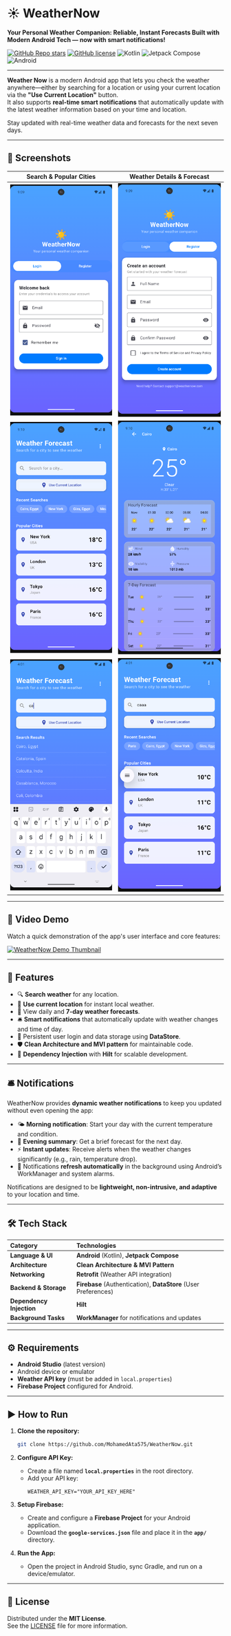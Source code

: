 # ☀️ WeatherNow

**Your Personal Weather Companion: Reliable, Instant Forecasts Built with Modern Android Tech — now with smart notifications!**

[![GitHub Repo stars](https://img.shields.io/github/stars/MohamedAta575/WeatherNow?style=social)](https://github.com/MohamedAta575/WeatherNow/stargazers)
[![GitHub license](https://img.shields.io/github/license/MohamedAta575/WeatherNow)](https://github.com/MohamedAta575/WeatherNow/blob/main/LICENSE)
![Kotlin](https://img.shields.io/badge/Language-Kotlin-blueviolet)
![Jetpack Compose](https://img.shields.io/badge/UI-Jetpack%20Compose-ff69b4)
![Android](https://img.shields.io/badge/Platform-Android-green)

---

**Weather Now** is a modern Android app that lets you check the weather anywhere—either by searching for a location or using your current location via the **"Use Current Location"** button.  
It also supports **real-time smart notifications** that automatically update with the latest weather information based on your time and location.

Stay updated with real-time weather data and forecasts for the next seven days.

---

## 📸 Screenshots

| Search & Popular Cities | Weather Details & Forecast |
| :----------------------: | :-----------------------: |
| ![Screenshot 1](images/screenshot1.png) | ![Screenshot 2](images/screenshot2.png) |
| ![Screenshot 3](images/screenshot3.png) | ![Screenshot 4](images/screenshot4.png) |
| ![Screenshot 5](images/screenshot5.png) | ![Screenshot 6](images/screenshot6.png) |

---

## 🎥 Video Demo

Watch a quick demonstration of the app's user interface and core features:

[![WeatherNow Demo Thumbnail](https://img.youtube.com/vi/dG0z4xN7_vs/0.jpg)](https://www.youtube.com/shorts/dG0z4xN7_vs)

---

## 🚀 Features

- 🔍 **Search weather** for any location.
- 📍 **Use current location** for instant local weather.
- 📅 View daily and **7-day weather forecasts**.
- 🛎️ **Smart notifications** that automatically update with weather changes and time of day.
- 💾 Persistent user login and data storage using **DataStore**.
- 🛡 **Clean Architecture and MVI pattern** for maintainable code.
- 🔧 **Dependency Injection** with **Hilt** for scalable development.

---

## 🛎️ Notifications

WeatherNow provides **dynamic weather notifications** to keep you updated without even opening the app:
- 🌤 **Morning notification**: Start your day with the current temperature and condition.
- 🌙 **Evening summary**: Get a brief forecast for the next day.
- ⚡ **Instant updates**: Receive alerts when the weather changes significantly (e.g., rain, temperature drop).
- 🔄 Notifications **refresh automatically** in the background using Android’s WorkManager and system alarms.

Notifications are designed to be **lightweight, non-intrusive, and adaptive** to your location and time.

---

## 🛠 Tech Stack

| Category | Technologies |
| :--- | :--- |
| **Language & UI** | **Android** (Kotlin), **Jetpack Compose** |
| **Architecture** | **Clean Architecture & MVI Pattern** |
| **Networking** | **Retrofit** (Weather API integration) |
| **Backend & Storage** | **Firebase** (Authentication), **DataStore** (User Preferences) |
| **Dependency Injection** | **Hilt** |
| **Background Tasks** | **WorkManager** for notifications and updates |

---

## ⚙️ Requirements

- **Android Studio** (latest version)
- Android device or emulator
- **Weather API key** (must be added in `local.properties`)
- **Firebase Project** configured for Android.

---

## ▶️ How to Run

1. **Clone the repository:**
    ```bash
    git clone https://github.com/MohamedAta575/WeatherNow.git
    ```

2. **Configure API Key:**
    * Create a file named **`local.properties`** in the root directory.
    * Add your API key:
        ```properties
        WEATHER_API_KEY="YOUR_API_KEY_HERE"
        ```

3. **Setup Firebase:**
    * Create and configure a **Firebase Project** for your Android application.
    * Download the **`google-services.json`** file and place it in the **`app/`** directory.

4. **Run the App:**
    * Open the project in Android Studio, sync Gradle, and run on a device/emulator.

---

## 📜 License

Distributed under the **MIT License**.  
See the [LICENSE](https://github.com/MohamedAta575/WeatherNow/blob/main/LICENSE) file for more information.

